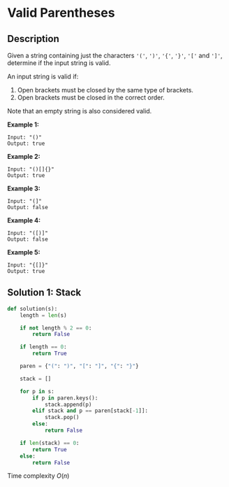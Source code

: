 # Valid Parentheses

## Description

Given a string containing just the characters `'('`, `')'`, `'{'`, `'}'`, `'['` and `']'`, determine if the input string is valid.

An input string is valid if:

1. Open brackets must be closed by the same type of brackets.
2. Open brackets must be closed in the correct order.

Note that an empty string is also considered valid.

**Example 1:**

```
Input: "()"
Output: true
```

**Example 2:**

```
Input: "()[]{}"
Output: true
```

**Example 3:**

```
Input: "(]"
Output: false
```

**Example 4:**

```
Input: "([)]"
Output: false
```

**Example 5:**

```
Input: "{[]}"
Output: true
```

## Solution 1: Stack

```python
def solution(s):
    length = len(s)

    if not length % 2 == 0:
        return False

    if length == 0:
        return True

    paren = {"(": ")", "[": "]", "{": "}"}

    stack = []

    for p in s:
        if p in paren.keys():
            stack.append(p)
        elif stack and p == paren[stack[-1]]:
            stack.pop()
        else:
            return False

    if len(stack) == 0:
        return True
    else:
        return False
```

Time complexity $O(n)$



